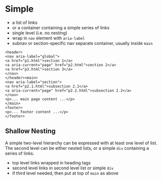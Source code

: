 # Simple

- a list of links
- or a container containing a simple series of links
- single level (i.e. no nesting)
- wrap in `nav` element with `aria-label`
- subnav or section-specific nav separate container, usually inside `main`

```
<header>
<nav aria-label="global">
<a href="p1.html">section 1</a>
<a aria-current="page" href="p2.html">section 2</a>
<a href="p3.html">section 3</a>
</nav>
</header><main>
<nav aria-label="section">
<a href="p2.1.html">subsection 2.1</a>
<a aria-current="page" href="p2.2.html">subsection 2.2</a>
</nav>
<p>... main page content ...</p>
</main>
<footer>
<p>... footer content ...</p>
</footer>
```

## Shallow Nesting

A simple two-level hierarchy can be expressed with at least one level of list. The second level can be either nested lists, or a simple `div` containing a series of links.


- top level links wrapped in heading tags
- second level links in second level list or simple `div`
- if third level needed, then put at top of `main` as above
